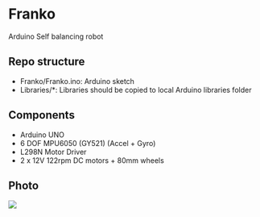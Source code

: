 Franko
======

Arduino Self balancing robot

Repo structure
--------------
* Franko/Franko.ino: Arduino sketch
* Libraries/*: Libraries should be copied to local Arduino libraries folder

Components
----------
* Arduino UNO
* 6 DOF MPU6050 (GY521) (Accel + Gyro)
* L298N Motor Driver
* 2 x 12V 122rpm DC motors + 80mm wheels

Photo
-----

[![](https://dl.dropboxusercontent.com/u/18883987/Franko.jpg)](https://dl.dropboxusercontent.com/u/18883987/Franko.jpg)
